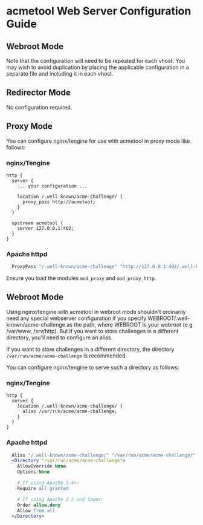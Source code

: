 # acmetool Web Server Configuration Guide

## Webroot Mode

Note that the configuration will need to be repeated for each vhost. You may
wish to avoid duplication by placing the applicable configuration in a separate
file and including it in each vhost.

## Redirector Mode

No configuration required.

## Proxy Mode

You can configure nginx/tengine for use with acmetool in proxy mode like follows:

### nginx/Tengine

```nginx
http {
  server {
    ... your configuration ...

    location /.well-known/acme-challenge/ {
      proxy_pass http://acmetool;
    }
  }

  upstream acmetool {
    server 127.0.0.1:402;
  }
}
```

### Apache httpd

```apache
  ProxyPass "/.well-known/acme-challenge" "http://127.0.0.1:402/.well-known/acme-challenge"
```

Ensure you load the modules `mod_proxy` and `mod_proxy_http`.

## Webroot Mode

Using nginx/tengine with acmetool in webroot mode shouldn't ordinarily need any
special webserver configuration if you specify
WEBROOT/.well-known/acme-challenge as the path, where WEBROOT is your webroot
(e.g. /var/www, /srv/http). But if you want to store challenges in a different
directory, you'll need to configure an alias.

If you want to store challenges in a different directory, the directory
`/var/run/acme/acme-challenge` is recommended.

You can configure nginx/tengine to serve such a directory as follows:

### nginx/Tengine

```nginx
http {
  server {
    location /.well-known/acme-challenge/ {
      alias /var/run/acme/acme-challenge;
    }
  }
}
```

### Apache httpd

```apache
  Alias "/.well-known/acme-challenge/" "/var/run/acme/acme-challenge/"
  <Directory "/var/run/acme/acme-challenge">
    AllowOverride None
    Options None

    # If using Apache 2.4+:
    Require all granted

    # If using Apache 2.2 and lower:
    Order allow,deny
    Allow from all
  </Directory>
```
